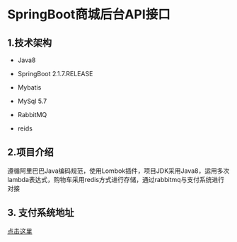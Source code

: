 # SpringBoot商城后台API接口

## 1.技术架构

- Java8

- SpringBoot 2.1.7.RELEASE 
- Mybatis
- MySql 5.7
- RabbitMQ
- reids

## 2.项目介绍

遵循阿里巴巴Java编码规范，使用Lombok插件，项目JDK采用Java8，运用多次lambda表达式，购物车采用redis方式进行存储，通过rabbitmq与支付系统进行对接



## 3. 支付系统地址

[点击这里](https://github.com/yyuguang/pay-mall )

